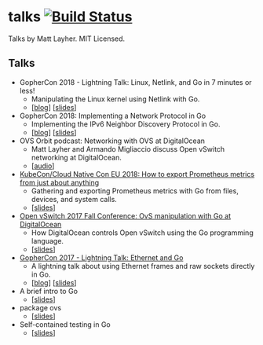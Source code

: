 talks [![Build Status](https://travis-ci.org/mdlayher/talks.svg?branch=master)](https://travis-ci.org/mdlayher/talks)
=====

Talks by Matt Layher. MIT Licensed.

Talks
-----

- GopherCon 2018 - Lightning Talk: Linux, Netlink, and Go in 7 minutes or less!
  - Manipulating the Linux kernel using Netlink with Go.
  - [[blog](https://medium.com/@mdlayher/linux-netlink-and-go-part-1-netlink-4781aaeeaca8)] [[slides](https://github.com/mdlayher/talks/blob/master/gophercon2018/linux-netlink-and-go.pdf)]
- GopherCon 2018: Implementing a Network Protocol in Go
  - Implementing the IPv6 Neighbor Discovery Protocol in Go.
  - [[blog](https://about.sourcegraph.com/go/gophercon-2018-implementing-a-network-protocol-in-go/)] [[slides](https://github.com/mdlayher/talks/blob/master/gophercon2018/implementing-a-network-protocol-in-go.pdf)]
- OVS Orbit podcast: Networking with OVS at DigitalOcean
  - Matt Layher and Armando Migliaccio discuss Open vSwitch networking at DigitalOcean.
  - [[audio](https://ovsorbit.org/#e61)]
- [KubeCon/Cloud Native Con EU 2018: How to export Prometheus metrics from just about anything](https://www.youtube.com/watch?v=Zk09Mbu0YQk)
  - Gathering and exporting Prometheus metrics with Go from files, devices, and system calls.
  - [[slides](https://github.com/mdlayher/talks/blob/master/cnceu2018/htepmfjaa/how-to-export-prometheus-metrics-from-just-about-anything.pdf)]
- [Open vSwitch 2017 Fall Conference: OvS manipulation with Go at DigitalOcean](https://www.youtube.com/watch?v=45PpBbqB2Z0)
  - How DigitalOcean controls Open vSwitch using the Go programming language.
  - [[slides](https://github.com/mdlayher/talks/blob/master/ovscon2017/ovs-manipulation-with-go-at-digitalocean.pdf)]
- [GopherCon 2017 - Lightning Talk: Ethernet and Go](https://www.youtube.com/watch?v=DgNiktCFuBg)
  - A lightning talk about using Ethernet frames and raw sockets directly in Go.
  - [[blog](https://medium.com/@mdlayher/network-protocol-breakdown-ethernet-and-go-de985d726cc1)] [[slides](http://go-talks.appspot.com/github.com/mdlayher/talks/gophercon2017/ethernet-and-go/ethernet-and-go.slide#1)]
- A brief intro to Go
  - [[slides](http://go-talks.appspot.com/github.com/mdlayher/talks/misc/a-brief-intro-to-go/a-brief-intro-to-go.slide)]
- package ovs
  - [[slides](http://go-talks.appspot.com/github.com/mdlayher/talks/misc/package-ovs/package-ovs.slide)]
- Self-contained testing in Go
  - [[slides](http://go-talks.appspot.com/github.com/mdlayher/talks/misc/self-contained-testing-in-go/self-contained-testing-in-go.slide)]